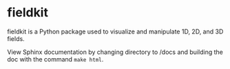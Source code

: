 # fieldkit
fieldkit is a Python package used to visualize and manipulate 1D, 2D, and 3D fields. 

View Sphinx documentation by changing directory to /docs and building the doc with the command `make html`.
